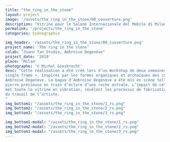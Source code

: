 ```yaml
---
title: "the_ring_in_the_stone"
layout: project 
image: '/assets/the_ring_in_the_stone/00_couverture.png'
description: "Vitrine pour le Salone Internazionale del Mobile di Milano"
permalink: '/projects/the_ring_in_the_stone'
categories: Scénographie

img_header: '/assets/the_ring_in_the_stone/00_couverture.png'
project_name: 'The ring in the stone'
colab: "Joann Tan Studio, Ambroise Degenève"
project_date: '2019'
place: 'Milan'
photographe: '© Michel Giesbrecht'
desc: "Cette réalisation a été créé lors d’un Workshop de deux semaines : « A story in a
single frame ». Inspirés par les formes organiques et archaïques des collections
Ambroise Degenève, La bague d’Ambroise Degenève a été mis en scène telle une
pierre précieuse en train d’éclore d’une roche astrale. L’impact de cette naissance
met toute la vitrine en vibration, révélant les processus de fabrication et la sensibilité
du travail de l’artiste.
"
img_bottom1: "/assets/the_ring_in_the_stone/1_rs.png"
img_bottom2: "/assets/the_ring_in_the_stone/2_rs.png"
img_bottom3: "/assets/the_ring_in_the_stone/3_rs.png"

img_bottom1-modal: "/assets/the_ring_in_the_stone/1_rs.png"
img_bottom2-modal: "/assets/the_ring_in_the_stone/2_rs.png"
img_bottom3-modal: "/assets/the_ring_in_the_stone/3_rs.png"
---
```


